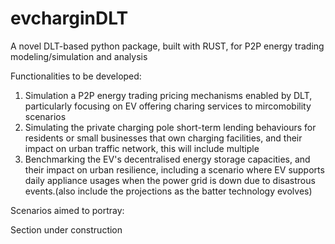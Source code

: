 # evcharginDLT
A novel DLT-based python package, built with RUST, for P2P energy trading modeling/simulation and analysis

Functionalities to be developed:
1. Simulation a P2P energy trading pricing mechanisms enabled by DLT, particularly focusing on EV offering charing services to mircomobility scenarios
2. Simulating the private charging pole short-term lending behaviours for residents or small businesses that own charging facilities, and their impact on urban traffic network, this will include multiple
3. Benchmarking the EV's decentralised energy storage capacities, and their impact on urban resilience, including a scenario where EV supports daily appliance usages when the power grid is down due to disastrous events.(also include the projections as the batter technology evolves)

Scenarios aimed to portray:

Section under construction